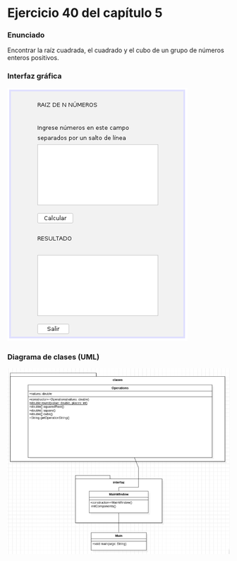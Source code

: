 # Ejercicio 40 del capítulo 5

### Enunciado
Encontrar la raíz cuadrada, el cuadrado y el cubo de un grupo de números enteros positivos.

### Interfaz gráfica
![Imagen de la interfaz gráfica](./gui.png)

### Diagrama de clases (UML)
![Imagen del diagrama de clases en UML](./DiagramaClases.png)
